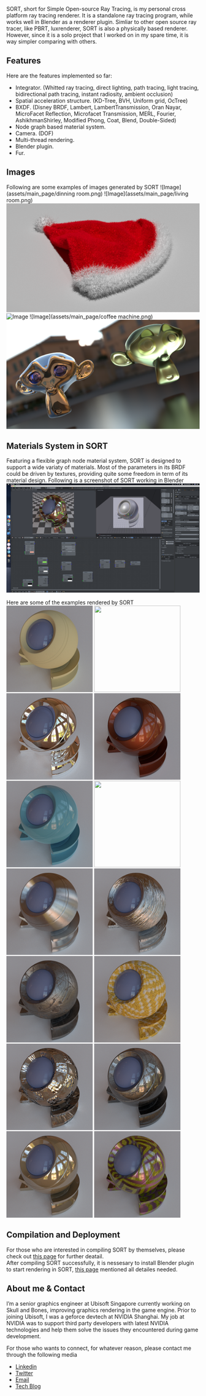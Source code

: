 SORT, short for Simple Open-source Ray Tracing, is my personal cross platform ray tracing renderer. It is a standalone ray tracing program, while works well in Blender as a renderer plugin. Simliar to other open source ray tracer, like PBRT, luxrenderer, SORT is also a physically based renderer. However, since it is a solo project that I worked on in my spare time, it is way simpler comparing with others.  

## Features

Here are the features implemented so far:
  - Integrator. (Whitted ray tracing, direct lighting, path tracing, light tracing, bidirectional path tracing, instant radiosity, ambient occlusion)
  - Spatial acceleration structure. (KD-Tree, BVH, Uniform grid, OcTree)
  - BXDF. (Disney BRDF, Lambert, LambertTransmission, Oran Nayar, MicroFacet Reflection, Microfacet Transmission, MERL, Fourier, AshikhmanShirley, Modified Phong, Coat, Blend, Double-Sided)
  - Node graph based material system.
  - Camera. (DOF)
  - Multi-thread rendering.
  - Blender plugin.
  - Fur.

## Images
Following are some examples of images generated by SORT
![Image](assets/main_page/dinning room.png)
![Image](assets/main_page/living room.png)
![Image](assets/main_page/santa_hat.png)
![Image](assets/main_page/cups.png)
![Image](assets/main_page/coffee machine.png)
![Image](assets/main_page/dof.png)

## Materials System in SORT
Featuring a flexible graph node material system, SORT is designed to support a wide variaty of materials. Most of the parameters in its BRDF could be driven by textures, providing quite some freedom in term of its material design. Following is a screenshot of SORT working in Blender
![](assets/main_page/material_system.png)

Here are some of the examples rendered by SORT  
<img src="assets/main_page/mat_matte.png" width="225" height="225" />
<img src="assets/main_page/mat_glass.png" width="225" height="225" />
<img src="assets/main_page/mat_mirror.png" width="225" height="225" />
<img src="assets/main_page/mat_coated.png" width="225" height="225" />
<img src="assets/main_page/mat_plastic.png" width="225" height="225" />
<img src="assets/main_page/mat_rough_glass.png" width="225" height="225" />
<img src="assets/main_page/mat_anisotropic.png" width="225" height="225" />
<img src="assets/main_page/mat_bumpped_metal.png" width="225" height="225" />
<img src="assets/main_page/mat_bumpped_metal2.png" width="225" height="225" />
<img src="assets/main_page/mat_cloth.png" width="225" height="225" />
<img src="assets/main_page/mat_blended.png" width="225" height="225" />
<img src="assets/main_page/mat_coated2.png" width="225" height="225" />
<img src="assets/main_page/mat_plastic2.png" width="225" height="225" />
<img src="assets/main_page/mat_coated3.png" width="225" height="225" />

## Compilation and Deployment
For those who are interested in compiling SORT by themselves, please check out [this page](/compilation.md) for further deatail.  
After compiling SORT successfully, it is nessesary to install Blender plugin to start rendering in SORT, [this page](/deployment.md) mentioned all detailes needed.

## About me & Contact
I’m a senior graphics engineer at Ubisoft Singapore currently working on Skull and Bones, improving graphics rendering in the game engine. Prior to joining Ubisoft, I was a geforce devtech at NVIDIA Shanghai. My job at NVIDIA was to support third party developers with latest NVIDIA technologies and help them solve the issues they encountered during game development.

For those who wants to connect, for whatever reason, please contact me through the following media
* [Linkedin](https://www.linkedin.com/in/caojiayin/)
* [Twitter](https://twitter.com/Cao_Jiayin)
* [Email](mailto:caojiayin1985@gmail.com)
* [Tech Blog](https://agraphicsguy.wordpress.com/)
